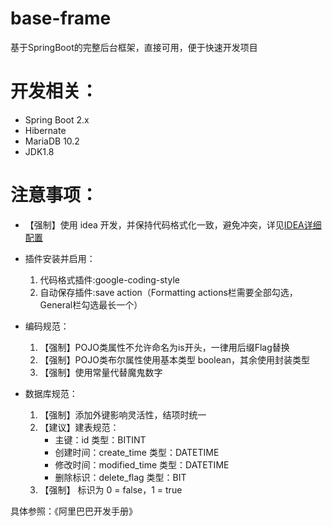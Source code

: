 # base-frame
基于SpringBoot的完整后台框架，直接可用，便于快速开发项目

# 开发相关：
- Spring Boot 2.x
- Hibernate
- MariaDB 10.2
- JDK1.8

# 注意事项：
- 【强制】使用 idea 开发，并保持代码格式化一致，避免冲突，详见[IDEA详细配置](https://blog.csdn.net/qq_35221523/article/details/85239867)
- 插件安装并启用：
	1. 代码格式插件:google-coding-style
	2. 自动保存插件:save action（Formatting actions栏需要全部勾选，General栏勾选最长一个）
- 编码规范：
	1. 【强制】POJO类属性不允许命名为is开头，一律用后缀Flag替换
	2. 【强制】POJO类布尔属性使用基本类型 boolean，其余使用封装类型
	3. 【强制】使用常量代替魔鬼数字
	
- 数据库规范：
	1. 【强制】添加外键影响灵活性，结项时统一
	2. 【建议】建表规范：
		- 主键：id 类型：BITINT
		- 创建时间：create_time 类型：DATETIME
		- 修改时间：modified_time 类型：DATETIME
		- 删除标识：delete_flag 类型：BIT
	3. 【强制】 标识为 0 = false，1 = true

具体参照：《阿里巴巴开发手册》 

